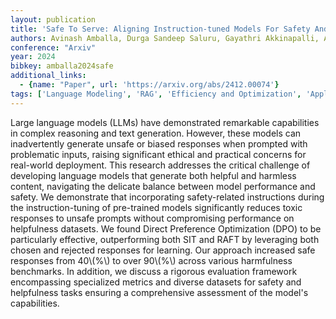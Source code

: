 ```yaml
---
layout: publication
title: 'Safe To Serve: Aligning Instruction-tuned Models For Safety And Helpfulness'
authors: Avinash Amballa, Durga Sandeep Saluru, Gayathri Akkinapalli, Abhishek Sureddy, Akshay Kumar Sureddy
conference: "Arxiv"
year: 2024
bibkey: amballa2024safe
additional_links:
  - {name: "Paper", url: 'https://arxiv.org/abs/2412.00074'}
tags: ['Language Modeling', 'RAG', 'Efficiency and Optimization', 'Applications', 'Tools', 'Fine-Tuning', 'Prompting', 'Reinforcement Learning', 'Ethics and Bias', 'Responsible AI']
---
```

Large language models (LLMs) have demonstrated remarkable capabilities in
complex reasoning and text generation. However, these models can inadvertently
generate unsafe or biased responses when prompted with problematic inputs,
raising significant ethical and practical concerns for real-world deployment.
This research addresses the critical challenge of developing language models
that generate both helpful and harmless content, navigating the delicate
balance between model performance and safety. We demonstrate that incorporating
safety-related instructions during the instruction-tuning of pre-trained models
significantly reduces toxic responses to unsafe prompts without compromising
performance on helpfulness datasets. We found Direct Preference Optimization
(DPO) to be particularly effective, outperforming both SIT and RAFT by
leveraging both chosen and rejected responses for learning. Our approach
increased safe responses from 40\\(%\\) to over 90\\(%\\) across various harmfulness
benchmarks. In addition, we discuss a rigorous evaluation framework
encompassing specialized metrics and diverse datasets for safety and
helpfulness tasks ensuring a comprehensive assessment of the model's
capabilities.
